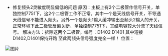 
- 修复频头2灵敏度明显偏低的问题
原因：主板上有2个二极管作信号开关，单独控制7751下，这2个二极管工作不正常。其中一个是天线信号开关，不导通天线信号不能进入频头。另外一个是频头1输入缓冲输出至频头2输入的开关，正常环境下此二极管反偏关断，单独控制7751下，其结电容较大分流了天线信号。
解决方法：拆除这两个二极管。编号：D1402 D1401 其中短接D1402,D1401保持开路
至此两频头信号强度完全一样！
位置：

![图片](https://user-images.githubusercontent.com/490477/207038873-f6e4a156-dbe8-4629-ace3-020e2763ceac.png)

